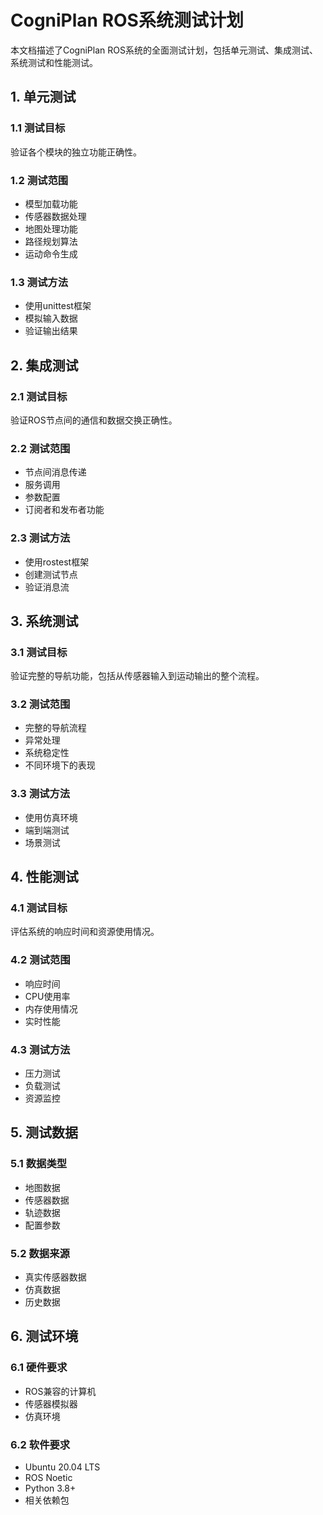 # CogniPlan ROS系统测试计划

本文档描述了CogniPlan ROS系统的全面测试计划，包括单元测试、集成测试、系统测试和性能测试。

## 1. 单元测试

### 1.1 测试目标
验证各个模块的独立功能正确性。

### 1.2 测试范围
- 模型加载功能
- 传感器数据处理
- 地图处理功能
- 路径规划算法
- 运动命令生成

### 1.3 测试方法
- 使用unittest框架
- 模拟输入数据
- 验证输出结果

## 2. 集成测试

### 2.1 测试目标
验证ROS节点间的通信和数据交换正确性。

### 2.2 测试范围
- 节点间消息传递
- 服务调用
- 参数配置
- 订阅者和发布者功能

### 2.3 测试方法
- 使用rostest框架
- 创建测试节点
- 验证消息流

## 3. 系统测试

### 3.1 测试目标
验证完整的导航功能，包括从传感器输入到运动输出的整个流程。

### 3.2 测试范围
- 完整的导航流程
- 异常处理
- 系统稳定性
- 不同环境下的表现

### 3.3 测试方法
- 使用仿真环境
- 端到端测试
- 场景测试

## 4. 性能测试

### 4.1 测试目标
评估系统的响应时间和资源使用情况。

### 4.2 测试范围
- 响应时间
- CPU使用率
- 内存使用情况
- 实时性能

### 4.3 测试方法
- 压力测试
- 负载测试
- 资源监控

## 5. 测试数据

### 5.1 数据类型
- 地图数据
- 传感器数据
- 轨迹数据
- 配置参数

### 5.2 数据来源
- 真实传感器数据
- 仿真数据
- 历史数据

## 6. 测试环境

### 6.1 硬件要求
- ROS兼容的计算机
- 传感器模拟器
- 仿真环境

### 6.2 软件要求
- Ubuntu 20.04 LTS
- ROS Noetic
- Python 3.8+
- 相关依赖包